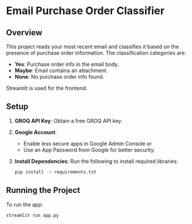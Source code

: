 # Email Purchase Order Classifier

## Overview

This project reads your most recent email and classifies it based on the presence of purchase order information. The classification categories are:

- **Yes**: Purchase order info in the email body.
- **Maybe**: Email contains an attachment.
- **None**: No purchase order info found.

Streamlit is used for the frontend.

## Setup

1. **GROQ API Key**: Obtain a free GROQ API key.
2. **Google Account**: 
   - Enable less secure apps in Google Admin Console or
   - Use an App Password from Google for better security.
3. **Install Dependencies**: Run the following to install required libraries:

   ```bash
   pip install -r requirements.txt
   ```

## Running the Project

To run the app:

```bash
streamlit run app.py
```
